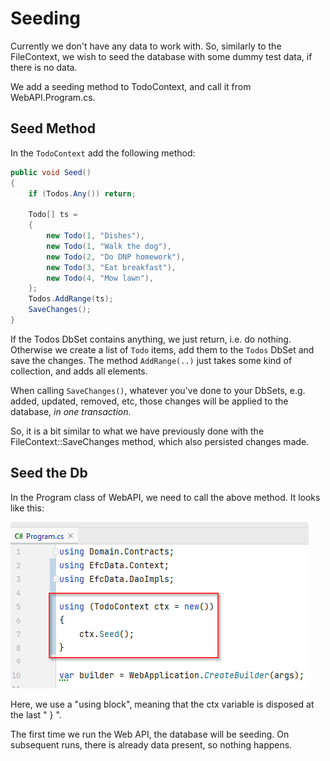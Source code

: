 # Seeding

Currently we don't have any data to work with. So, similarly to the FileContext, we wish to seed the database with some dummy test data, if there is no data.

We add a seeding method to TodoContext, and call it from WebAPI.Program.cs.

## Seed Method

In the `TodoContext` add the following method:

```csharp
public void Seed()
{
    if (Todos.Any()) return;

    Todo[] ts =
    {
        new Todo(1, "Dishes"),
        new Todo(1, "Walk the dog"),
        new Todo(2, "Do DNP homework"),
        new Todo(3, "Eat breakfast"),
        new Todo(4, "Mow lawn"),
    };
    Todos.AddRange(ts);
    SaveChanges();
}
```

If the Todos DbSet contains anything, we just return, i.e. do nothing.\
Otherwise we create a list of `Todo` items, add them to the `Todos` DbSet and save the changes. The method `AddRange(..)` just takes some kind of collection, and adds all elements.

When calling `SaveChanges()`, whatever you've done to your DbSets, e.g. added, updated, removed, etc, those changes will be applied to the database, _in one transaction_.

So, it is a bit similar to what we have previously done with the FileContext::SaveChanges method, which also persisted changes made.

## Seed the Db

In the Program class of WebAPI, we need to call the above method. It looks like this:

![img_14.png](img_14.png)

Here, we use a "using block", meaning that the ctx variable is disposed at the last " } ".

The first time we run the Web API, the database will be seeding. On subsequent runs, there is already data present, so nothing happens.